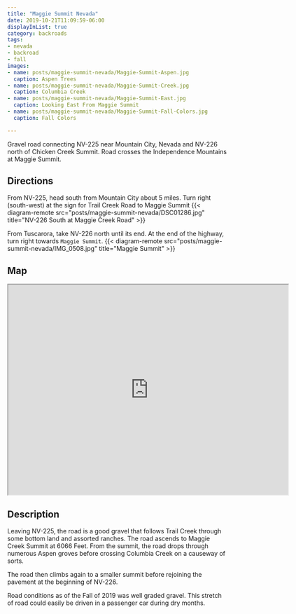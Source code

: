```yaml
---
title: "Maggie Summit Nevada"
date: 2019-10-21T11:09:59-06:00
displayInList: true
category: backroads
tags: 
- nevada
- backroad
- fall
images:
- name: posts/maggie-summit-nevada/Maggie-Summit-Aspen.jpg
  caption: Aspen Trees
- name: posts/maggie-summit-nevada/Maggie-Summit-Creek.jpg
  caption: Columbia Creek
- name: posts/maggie-summit-nevada/Maggie-Summit-East.jpg
  caption: Looking East From Maggie Summit
- name: posts/maggie-summit-nevada/Maggie-Summit-Fall-Colors.jpg
  caption: Fall Colors

---
```


Gravel road connecting NV-225 near Mountain City, Nevada and NV-226 north of Chicken Creek Summit.  Road crosses the Independence Mountains at Maggie Summit.
<!--more-->

## Directions
From NV-225, head south from Mountain City about 5 miles.  Turn right (south-west) at the sign for Trail Creek Road to Maggie Summit
{{< diagram-remote src="posts/maggie-summit-nevada/DSC01286.jpg" title="NV-226 South at Maggie Creek Road" >}}

From Tuscarora, take NV-226 north until its end.  At the end of the highway, turn right towards `Maggie Summit`.
{{< diagram-remote src="posts/maggie-summit-nevada/IMG_0508.jpg" title="Maggie Summit" >}}

## Map
<iframe src="https://www.google.com/maps/d/embed?mid=1mR93wIvdbT6RLLzdwZT4tB-rxgwz5A_u&hl=en" width="640" height="480"></iframe>

## Description
Leaving NV-225, the road is a good gravel that follows Trail Creek through some bottom land and assorted ranches.  The road ascends to Maggie Creek Summit at 6066 Feet.  From the summit, the road drops through numerous Aspen groves before crossing Columbia Creek on a causeway of sorts.  

The road then climbs again to a smaller summit before rejoining the pavement at the beginning of NV-226.

Road conditions as of the Fall of 2019 was well graded gravel.  This stretch of road could easily be driven in a passenger car during dry months.
